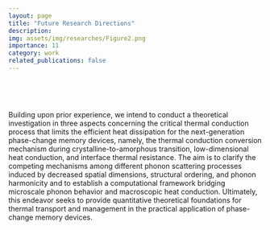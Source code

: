 ```yaml
---
layout: page
title: "Future Research Directions"
description:  
img: assets/img/researches/Figure2.png
importance: 11
category: work
related_publications: false
---
```

<p>&nbsp;</p> 
<p>&nbsp;</p> 
Building upon prior experience, we intend to conduct a theoretical investigation in three aspects concerning the critical thermal conduction process that limits the efficient heat dissipation for the next-generation phase-change memory devices, namely, the thermal conduction conversion mechanism during crystalline-to-amorphous transition, low-dimensional heat conduction, and interface thermal resistance. The aim is to clarify the competing mechanisms among different phonon scattering processes induced by decreased spatial dimensions, structural ordering, and phonon harmonicity and to establish a computational framework bridging microscale phonon behavior and macroscopic heat conduction. Ultimately, this endeavor seeks to provide
quantitative theoretical foundations for thermal transport and management in the practical application of phase-change memory devices.

